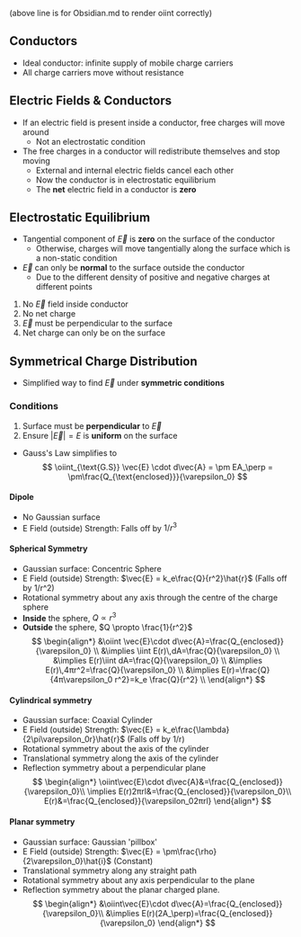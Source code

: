 $\newcommand{\oiint}{{\subset\!\supset} \mathllap{\iint}}\newcommand{\oiiint}{{\Large{\subset\!\supset}} \mathllap{\iiint}}$
(above line is for Obsidian.md to render oiint correctly)
## Conductors
- Ideal conductor: infinite supply of mobile charge carriers 
- All charge carriers move without resistance
## Electric Fields & Conductors
- If an electric field is present inside a conductor, free charges will move around
	- Not an electrostatic condition
- The free charges in a conductor will redistribute themselves and stop moving
	- External and internal electric fields cancel each other
	- Now the conductor is in electrostatic equilibrium
	- The **net** electric field in a conductor is **zero**
## Electrostatic Equilibrium
- Tangential component of $\vec{E}$ is **zero** on the surface of the conductor
	- Otherwise, charges will move tangentially along the surface which is a non-static condition
- $\vec{E}$ can only be **normal** to the surface outside the conductor
	- Due to the different density of positive and negative charges at different points
1. No $\vec{E}$ field inside conductor
2. No net charge
3. $\vec{E}$ must be perpendicular to the surface
4. Net charge can only be on the surface
## Symmetrical Charge Distribution
- Simplified way to find $\vec{E}$ under **symmetric conditions**
### Conditions
1. Surface must be **perpendicular** to $\vec{E}$
2. Ensure $|\vec{E}| = E$ is **uniform** on the surface
- Gauss's Law simplifies to
$$
\oiint_{\text{G.S}} \vec{E} \cdot d\vec{A} = \pm EA_\perp = \pm\frac{Q_{\text{enclosed}}}{\varepsilon_0}
$$
#### Dipole
- No Gaussian surface
- E Field (outside) Strength: Falls off by $1/r^3$
#### Spherical Symmetry
- Gaussian surface: Concentric Sphere
- E Field (outside) Strength: $\vec{E} = k_e\frac{Q}{r^2}\hat{r}$ (Falls off by 1/r^2)
- Rotational symmetry about any axis through the centre of the charge sphere
- **Inside** the sphere, $Q \propto r^3$
- **Outside** the sphere, $Q \propto \frac{1}{r^2}$
$$
\begin{align*}
&\oiint \vec{E}\cdot d\vec{A}=\frac{Q_{enclosed}}{\varepsilon_0} \\
&\implies \iint E(r)\,dA=\frac{Q}{\varepsilon_0} \\
&\implies E(r)\iint dA=\frac{Q}{\varepsilon_0} \\
&\implies E(r)\,4πr^2=\frac{Q}{\varepsilon_0} \\
&\implies E(r)=\frac{Q}{4π\varepsilon_0 r^2}=k_e \frac{Q}{r^2} \\
\end{align*}
$$
#### Cylindrical symmetry
- Gaussian surface: Coaxial Cylinder
- E Field (outside) Strength: $\vec{E} = k_e\frac{\lambda}{2\pi\varepsilon_0r}\hat{r}$ (Falls off by 1/r)
- Rotational symmetry about the axis of the cylinder
- Translational symmetry along the axis of the cylinder
- Reflection symmetry about a perpendicular plane
$$
\begin{align*}
\oiint\vec{E}\cdot d\vec{A}&=\frac{Q_{enclosed}}{\varepsilon_0}\\
\implies E(r)2πrl&=\frac{Q_{enclosed}}{\varepsilon_0}\\
E(r)&=\frac{Q_{enclosed}}{\varepsilon_02πrl}
\end{align*}
$$
#### Planar symmetry
- Gaussian surface: Gaussian 'pillbox'
- E Field (outside) Strength: $\vec{E} = \pm\frac{\rho}{2\varepsilon_0}\hat{i}$ (Constant)
- Translational symmetry along any straight path
- Rotational symmetry about any axis perpendicular to the plane
- Reflection symmetry about the planar charged plane.
$$
\begin{align*}
&\oiint\vec{E}\cdot d\vec{A}=\frac{Q_{enclosed}}{\varepsilon_0}\\
&\implies E(r)(2A_\perp)=\frac{Q_{enclosed}}{\varepsilon_0}
\end{align*}
$$
